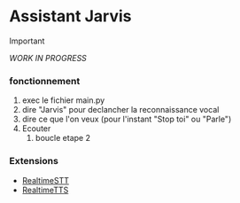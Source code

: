 # Assistant Jarvis

>[!IMPORTANT]
>*WORK IN PROGRESS*

### fonctionnement
1. exec le fichier main.py
2. dire "Jarvis" pour declancher la reconnaissance vocal
3. dire ce que l'on veux (pour l'instant "Stop toi" ou "Parle")
4. Ecouter
    1. boucle etape 2


### Extensions
- [RealtimeSTT](https://github.com/KoljaB/RealtimeSTT/)
- [RealtimeTTS](https://github.com/KoljaB/RealtimeTTS/)
